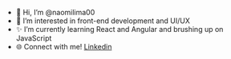 - 👋 Hi, I’m @naomilima00
- 👀 I’m interested in front-end development and UI/UX
- :sparkles: I’m currently learning React and Angular and brushing up on JavaScript
- :globe_with_meridians: Connect with me! [Linkedin](https://www.linkedin.com/in/naomilima00) 

